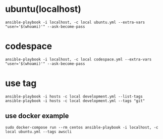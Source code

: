 # ubuntu(localhost)

```
ansible-playbook -i localhost, -c local ubuntu.yml --extra-vars "user='$(whoami)'" --ask-become-pass
```

# codespace

```
ansible-playbook -i localhost, -c local codespace.yml --extra-vars "user='$(whoami)'" --ask-become-pass
```

# use tag

```
ansible-playbook -i hosts -c local development.yml --list-tags
ansible-playbook -i hosts -c local development.yml --tags "git"
```

## use docker example

```
sudo docker-compose run --rm centos ansible-playbook -i localhost, -c local ubuntu.yml --tags awscli
```

